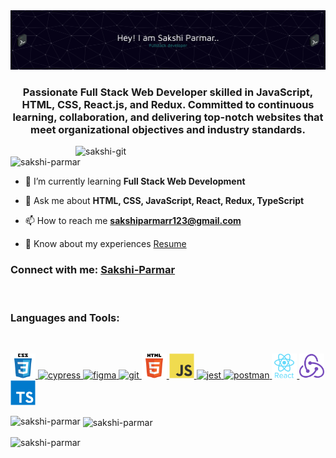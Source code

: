 <img alt="cdxc" src="https://raw.githubusercontent.com/Sakshi-Parmar/Sakshi-Parmar/main/Screenshot%202023-07-05%20213632.png">
<h3 align="center">Passionate Full Stack Web Developer skilled in JavaScript, HTML, CSS, React.js, and Redux. Committed to continuous learning, collaboration, and delivering top-notch websites that meet organizational objectives and industry standards.</h3>

<img align="right" alt="sakshi-git" width="400" src="https://camo.githubusercontent.com/7bd894777f6dc714f5d98068bf7be537fc863a7275e817ca27d890e2c8ebaa81/68747470733a2f2f63646e2e6472696262626c652e636f6d2f75736572732f323835313030322f73637265656e73686f74732f373733363936352f6d656469612f65303865303637366464353461653837313563326437326262646435316562322e676966">


<p align="left"> <img src="https://komarev.com/ghpvc/?username=sakshi-parmar&label=Profile%20views&color=0e75b6&style=flat" alt="sakshi-parmar" /> </p>

- 🌱 I’m currently learning **Full Stack Web Development**

- 💬 Ask me about **HTML, CSS, JavaScript, React, Redux, TypeScript**

- 📫 How to reach me **sakshiparmarr123@gmail.com**

- 📄 Know about my experiences <a href="https://drive.google.com/drive/folders/1bphhCj8Wt2Qq-3M_9X2IkQ5O757S_4r7">Resume</a>

<h3 align="left">Connect with me: <a href="https://www.linkedin.com/in/sakshi-parmar-440a5820a">Sakshi-Parmar</a> </h3>
<p align="left">
</p>
<br>
<h3 align="left">Languages and Tools:</h3>
<br>
<p align="left"> <a href="https://www.w3schools.com/css/" target="_blank" rel="noreferrer"> <img src="https://raw.githubusercontent.com/devicons/devicon/master/icons/css3/css3-original-wordmark.svg" alt="css3" width="40" height="40"/> </a> <a href="https://www.cypress.io" target="_blank" rel="noreferrer"> <img src="https://raw.githubusercontent.com/simple-icons/simple-icons/6e46ec1fc23b60c8fd0d2f2ff46db82e16dbd75f/icons/cypress.svg" alt="cypress" width="40" height="40"/> </a> <a href="https://www.figma.com/" target="_blank" rel="noreferrer"> <img src="https://www.vectorlogo.zone/logos/figma/figma-icon.svg" alt="figma" width="40" height="40"/> </a> <a href="https://git-scm.com/" target="_blank" rel="noreferrer"> <img src="https://www.vectorlogo.zone/logos/git-scm/git-scm-icon.svg" alt="git" width="40" height="40"/> </a> <a href="https://www.w3.org/html/" target="_blank" rel="noreferrer"> <img src="https://raw.githubusercontent.com/devicons/devicon/master/icons/html5/html5-original-wordmark.svg" alt="html5" width="40" height="40"/> </a> <a href="https://developer.mozilla.org/en-US/docs/Web/JavaScript" target="_blank" rel="noreferrer"> <img src="https://raw.githubusercontent.com/devicons/devicon/master/icons/javascript/javascript-original.svg" alt="javascript" width="40" height="40"/> </a> <a href="https://jestjs.io" target="_blank" rel="noreferrer"> <img src="https://www.vectorlogo.zone/logos/jestjsio/jestjsio-icon.svg" alt="jest" width="40" height="40"/> </a> <a href="https://postman.com" target="_blank" rel="noreferrer"> <img src="https://www.vectorlogo.zone/logos/getpostman/getpostman-icon.svg" alt="postman" width="40" height="40"/> </a> <a href="https://reactjs.org/" target="_blank" rel="noreferrer"> <img src="https://raw.githubusercontent.com/devicons/devicon/master/icons/react/react-original-wordmark.svg" alt="react" width="40" height="40"/> </a> <a href="https://redux.js.org" target="_blank" rel="noreferrer"> <img src="https://raw.githubusercontent.com/devicons/devicon/master/icons/redux/redux-original.svg" alt="redux" width="40" height="40"/> </a> <a href="https://www.typescriptlang.org/" target="_blank" rel="noreferrer"> <img src="https://raw.githubusercontent.com/devicons/devicon/master/icons/typescript/typescript-original.svg" alt="typescript" width="40" height="40"/> </a> </p>

<p><img align="left" src="https://github-readme-stats.vercel.app/api/top-langs?username=sakshi-parmar&show_icons=true&locale=en&layout=compact" alt="sakshi-parmar" /></p>

<p>&nbsp;<img align="center" src="https://github-readme-stats.vercel.app/api?username=sakshi-parmar&show_icons=true&locale=en" alt="sakshi-parmar" /></p>

<p><img align="center" src="https://github-readme-streak-stats.herokuapp.com/?user=sakshi-parmar&" alt="sakshi-parmar" /></p>
